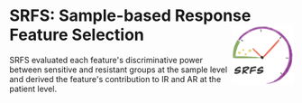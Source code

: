 # SRFS: Sample-based Response Feature Selection <img width="110" src="logo_SRFS.jpg" align="right">
    
SRFS evaluated each feature's discriminative power between sensitive and resistant groups at the sample level and derived the feature's contribution to IR and AR at the patient level.

